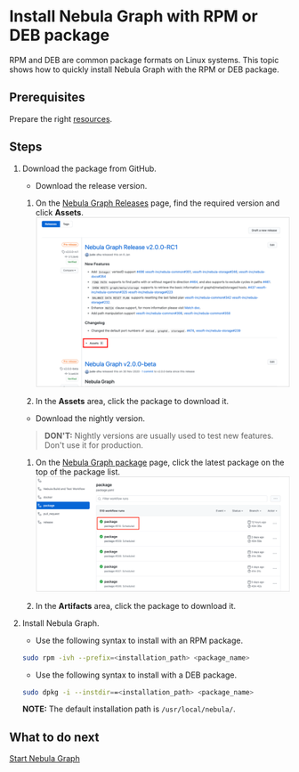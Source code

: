 # Install Nebula Graph with RPM or DEB package

RPM and DEB are common package formats on Linux systems. This topic shows how to quickly install Nebula Graph with the RPM or DEB package.

## Prerequisites

Prepare the right [resources](../1.resource-preparations.md).

## Steps

1. Download the package from GitHub.

    * Download the release version.
    1. On the [Nebula Graph Releases](https://github.com/vesoft-inc/nebula-graph/releases) page, find the required version and click **Assets**.
    ![Select a Nebula Graph release version](https://github.com/vesoft-inc/nebula-docs/blob/master/docs-2.0/figs/4.deployment-and-installation/2.complie-and-install-nebula-graph/2.install-nebula-graph-by-rpm-or-deb/releases-page.png?raw=true)

    2. In the **Assets** area, click the package to download it.

    * Download the nightly version.
    > **DON'T:** Nightly versions are usually used to test new features. Don't use it for production.

    1. On the [Nebula Graph package](https://github.com/vesoft-inc/nebula/actions/workflows/package.yaml) page, click the latest package on the top of the package list.
    ![Select a Nebula Graph nightly version](https://github.com/vesoft-inc/nebula-docs/blob/master/docs-2.0/figs/4.deployment-and-installation/2.complie-and-install-nebula-graph/2.install-nebula-graph-by-rpm-or-deb/nightly-page.png?raw=true)

    2. In the **Artifacts** area, click the package to download it.

2. Install Nebula Graph.

    * Use the following syntax to install with an RPM package.

    ```bash
    sudo rpm -ivh --prefix=<installation_path> <package_name>
    ```

    * Use the following syntax to install with a DEB package.

    ```bash
    sudo dpkg -i --instdir==<installation_path> <package_name>
    ```

    **NOTE:** The default installation path is `/usr/local/nebula/`.

## What to do next

[Start Nebula Graph](../../2.quick-start/5.start-stop-service.md)
